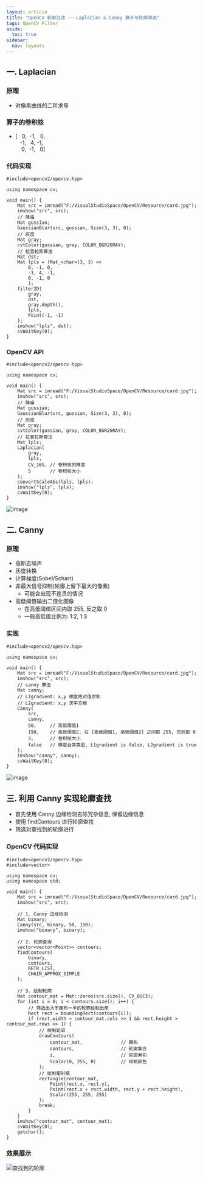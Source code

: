 ```yaml
---
layout: article
title: "OpenCV 轮廓过滤 —— Laplacian & Canny 算子与轮廓筛选"
tags: OpenCV Filter
aside:
  toc: true
sidebar:
  nav: layouts
---
```


## 一. Laplacian
### 原理
- 对像素曲线的二阶求导

### 算子的卷积核
- [&nbsp;&nbsp;    0,&nbsp;      -1,&nbsp;&nbsp;  0, <br>
&nbsp;&nbsp;      -1,&nbsp;&nbsp; 4,             -1, <br>
&nbsp;&nbsp;&nbsp; 0,&nbsp;      -1,&nbsp;&nbsp;  0]

### 代码实现
```
#include<opencv2/opencv.hpp>

using namespace cv;

void main() {
	Mat src = imread("F:/VisualStudioSpace/OpenCV/Resource/card.jpg");
	imshow("src", src);
	// 降噪
	Mat gussian;
	GaussianBlur(src, gussian, Size(3, 3), 0);
	// 灰度
	Mat gray;
	cvtColor(gussian, gray, COLOR_BGR2GRAY);
	// 拉普拉斯算法
	Mat dst;
	Mat lpls = (Mat_<char>(3, 3) <<
		0, -1, 0,
		-1, 4, -1,
		0, -1, 0
		);
	filter2D(
		gray,
		dst,
		gray.depth(),
		lpls,
		Point(-1, -1)
	);
	imshow("lpls", dst);
	cvWaitKey(0);
}
```

### OpenCV API
```
#include<opencv2/opencv.hpp>

using namespace cv;

void main() {
	Mat src = imread("F:/VisualStudioSpace/OpenCV/Resource/card.jpg");
	imshow("src", src);
	// 降噪
	Mat gussian;
	GaussianBlur(src, gussian, Size(3, 3), 0);
	// 灰度
	Mat gray;
	cvtColor(gussian, gray, COLOR_BGR2GRAY);
	// 拉普拉斯算法
	Mat lpls;
	Laplacian(
		gray, 
		lpls,   
		CV_16S, // 卷积核的精度
		5       // 卷积核大小
	);
	convertScaleAbs(lpls, lpls);
	imshow("lpls", lpls);
	cvWaitKey(0);
}
```
![image](https://i.loli.net/2019/05/29/5cee215704b3239109.png)

## 二. Canny
### 原理
- 高斯去噪声
- 灰度转换
- 计算梯度(Sobel/Scharr)
- 非最大信号抑制(轮廓上留下最大的像素)
  - 可能会出现不连贯的情况 
- 高低阈值输出二值化图像
  - 在高低阈值区间内取 255, 反之取 0 
  - 一般高低值比例为: 1:2, 1:3

### 实现
```
#include<opencv2/opencv.hpp>

using namespace cv;

void main() {
	Mat src = imread("F:/VisualStudioSpace/OpenCV/Resource/card.jpg");
	imshow("src", src);
	// canny 算法
	Mat canny;
	// L1gradient: x,y 梯度绝对值求和
	// L2gradient: x,y 求平方根
	Canny(
		src,
		canny,
		50,     // 高低阈值1
		150,    // 高低阈值2, 在 [高低阈值1, 高低阈值2] 之间取 255, 否则取 0
		3,      // 卷积核大小
		false   // 梯度合并类型, L1gradient is false, L2gradient is true
	);
	imshow("canny", canny);
	cvWaitKey(0);
}
```
![image](https://i.loli.net/2019/05/29/5cee21424771474985.png)

## 三. 利用 Canny 实现轮廓查找
- 首先使用 Canny 边缘检测去除冗杂信息, 保留边缘信息
- 使用 findContours 进行轮廓查找
- 筛选对查找到的轮廓进行

### OpenCV 代码实现
```
#include<opencv2/opencv.hpp>
#include<vector>

using namespace cv;
using namespace std;

void main() {
	Mat src = imread("F:/VisualStudioSpace/OpenCV/Resource/card.jpg");
	imshow("src", src);

	// 1. Canny 边缘检测
	Mat binary;
	Canny(src, binary, 50, 150);
	imshow("binary", binary);

	// 2. 轮廓查询
	vector<vector<Point>> contours;
	findContours(
		binary,
		contours,
		RETR_LIST,
		CHAIN_APPROX_SIMPLE
	);

	// 3. 绘制轮廓
	Mat contour_mat = Mat::zeros(src.size(), CV_8UC3);
	for (int i = 0; i < contours.size(); i++) {
		// 筛选出大于画布一半的轮廓绘制出来
		Rect rect = boundingRect(contours[i]);
		if (rect.width > contour_mat.cols >> 1 && rect.height > contour_mat.rows >> 1) {
			// 绘制轮廓
			drawContours(
				contour_mat,              // 画布
				contours,                 // 轮廓集合
				i,                        // 轮廓索引
				Scalar(0, 255, 0)         // 绘制颜色
			);
			// 绘制矩形框
			rectangle(contour_mat,
				Point(rect.x, rect.y),
				Point(rect.x + rect.width, rect.y + rect.height), 
				Scalar(255, 255, 255)
			);
			break;
		}
	}
	imshow("contour_mat", contour_mat);
	cvWaitKey(0);
	getchar();
}
```
### 效果展示
![查找到的轮廓](https://i.loli.net/2019/05/29/5cee318d586a416480.png)